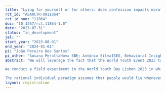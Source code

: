 ```yaml
---
title: "Lying for yourself or for others: does confession impacts moral costs?"
rct_id: "AEARCTR-0011864"
rct_id_num: "11864"
doi: "10.1257/rct.11864-1.0"
date: "2023-07-31"
status: "in_development"
jel: ""
start_year: "2023-08-01"
end_year: "2024-01-01"
pi: "João Pereira Dos Santos"
pi_other: "Susana PeraltaNova SBE; António SilvaISEG, Behavioral Insights Team; Sandra  MaximianoISEG"
abstract: "We will leverage the fact that the World Youth Event 2023 takes place in Lisbon to study moral preferences and actions in a large-scale field experiment combining a short questionnaire with experimental methods. Special considerations are put in place to assure that all responses are anonymized so that it is not possible to identify individuals.
We conduct a field experiment in the World Youth Day Lisbon 2023 in which participants are asked to play the die-under-the-cup paradigm of Fischbacher and Föllmi-Heusi (2013, JEEA) and measure whether they are more likely to tell a selfish lie (about the number of points in the dice) or a an altruistic one, by conducting two different treatments. In one, the benefits from lying are exclusively for the individual that lies and, in another treatment, the gains from lying are for an NGO. We will not know if the respondent lied, but we will compare the distribution of answers with the uniform distribution of an unbiased dice.
The rational individual paradigm assumes that people would lie whenever the benefits of lying exceeds its costs, no matter if the decisions are individual or strategical. This view contrasts with the growing body of experimental evidence that has been showing that not everyone lies (e.g., Gneezy, 2005; Fischbacher and Föllmi-Heusi, 2013), and those that do, do it for different motives besides self-interest, such as altruism or efficiency-seeking. (Erat, and Gneezy, 2012, Chakravarty and Maximiano, working paper). If individuals have moral preferences, when deciding whether to tell the truth or a lie, they will judge the morality of their actions and act accordingly. Our study investigates whether the religious act of confession changes the moral costs of lying. For instance, confessing the sins to a priest and the following act of contraction makes the moral costs of lying more salient and a lie more condemnable? "
layout: registration
---
```


